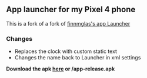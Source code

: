 ## App launcher for my Pixel 4 phone
This is a fork of a fork of [finnmglas's app Launcher](https://github.com/finnmglas/Launcher)

### Changes
* Replaces the clock with custom static text
* Changes the name back to Launcher in xml settings

**Download the apk [here](https://github.com/smravec/Pixel-Launcher/blob/master/app-release.apk) or /app-release.apk**
